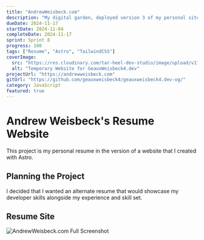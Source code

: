 ```yaml
---
title: "AndrewWeisbeck.com"
description: "My digital garden, deployed version 3 of my personal site."
dueDate: 2024-11-17
startDate: 2024-11-04
completeDate: 2024-11-17
sprint: Sprint 8
progress: 100
tags: ["Resume", "Astro", "TailwindCSS"]
coverImage:
  src: "https://res.cloudinary.com/tar-heel-dev-studio/image/upload/v1734254270/andrewweisbeck-cover_dwhzud.png"
  alt: "Temporary Website for GeauxWeisbeck4.dev"
projectUrl: "https://andrewweisbeck.com"
gitUrl: "https://github.com/geauxweisbeck4/geauxweisbeck4.dev-og/"
category: JavaScript
featured: true
---
```


# Andrew Weisbeck's Resume Website

This project is my personal resume in the version of a website that I created with Astro.

## Planning the Project

I decided that I wanted an alternate resume that would showcase my developer skills alongside my experience and skill set.

## Resume Site

![AndrewWeisbeck.com Full Screenshot](https://res.cloudinary.com/tar-heel-dev-studio/image/upload/v1734253583/Screenshot_6-12-2024_191645_andrewweisbeck.com_lmkrlu.jpg)
